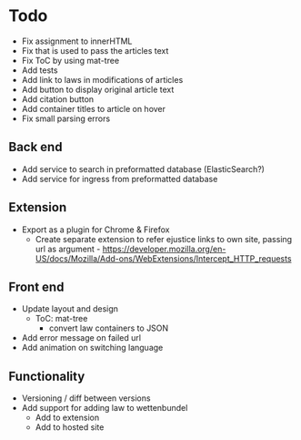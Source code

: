 # Todo
- Fix assignment to innerHTML
- Fix that <a> is used to pass the articles text
- Fix ToC by using mat-tree
- Add tests
- Add link to laws in modifications of articles
- Add button to display original article text
- Add citation button
- Add container titles to article on hover
- Fix small parsing errors 

## Back end
- Add service to search in preformatted database (ElasticSearch?)
- Add service for ingress from preformatted database

## Extension
- Export as a plugin for Chrome & Firefox
    - Create separate extension to refer ejustice links to own site, passing url as argument
            - https://developer.mozilla.org/en-US/docs/Mozilla/Add-ons/WebExtensions/Intercept_HTTP_requests
        
## Front end 
- Update layout and design
    - ToC: mat-tree
        - convert law containers to JSON
- Add error message on failed url
- Add animation on switching language
    
## Functionality
- Versioning / diff between versions
- Add support for adding law to wettenbundel
    - Add to extension
    - Add to hosted site
